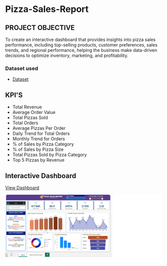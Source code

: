 # Pizza-Sales-Report

## PROJECT OBJECTIVE
To create an interactive dashboard that provides insights into pizza sales performance, including top-selling products, customer preferences, sales trends, and regional performance, helping the business make data-driven decisions to optimize inventory, marketing, and profitability.

### Dataset used
- <a href=https://github.com/ankita12Shinde/Pizza-Sale-Report/blob/main/pizza_sales.csv>Dataset</a>

## KPI'S
- Total Revenue
- Average Order Value
- Total Pizzas Sold
- Total Orders
- Average Pizzas Per Order
- Daily Trend for Total Orders
- Monthly Trend for Orders
- % of Sales by Pizza Category
- % of Sales by Pizza Size
- Total Pizzas Sold by Pizza Category
- Top 5 Pizzas by Revenue

## Interactive Dashboard
<a href=https://github.com/ankita12Shinde/Pizza-Sales-Dashboard/blob/main/Screenshot2.png>View Dashboard</a>

![image alt](https://github.com/ankita12Shinde/Pizza-Sales-Dashboard/blob/0e0b850bd72d44d5431cc7f2fadf3a0c2fe25a23/Screenshot2.png)
